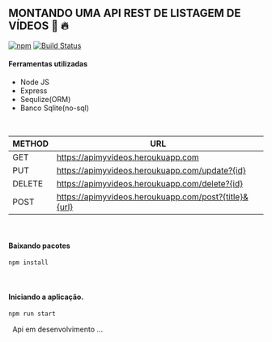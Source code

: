## MONTANDO UMA API REST DE LISTAGEM DE VÍDEOS 🚀 🔥

[![npm](https://img.shields.io/npm/v/@unform/core.svg?color=%237159c1)](https://www.npmjs.com/package/@unform/core)<space><space>
[![Build Status](https://travis-ci.org/joemccann/dillinger.svg?branch=master)](https://travis-ci.org/joemccann/dillinger)


#### Ferramentas utilizadas

- Node JS
- Express
- Sequlize(ORM)
- Banco Sqlite(no-sql)

&nbsp;

|METHOD | URL | 
| ------ | ------ |
| GET | https://apimyvideos.heroukuapp.com |
| PUT | https://apimyvideos.heroukuapp.com/update?{id} |
| DELETE | https://apimyvideos.heroukuapp.com/delete?{id} |
| POST | https://apimyvideos.heroukuapp.com/post?{title}&{url} |

&nbsp;
#### Baixando pacotes
``` bash
npm install
```
&nbsp;
#### Iniciando a aplicação.
``` bash
npm run start
```

&nbsp;
Api em desenvolvimento ...
